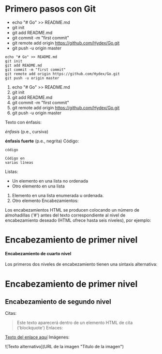 # Primero pasos con Git

* echo "# Go" >> README.md
* git init
* git add README.md
* git commit -m "first commit"
* git remote add origin https://github.com/Hydex/Go.git
* git push -u origin master


```
echo "# Go" >> README.md
git init
git add README.md
git commit -m "first commit"
git remote add origin https://github.com/Hydex/Go.git
git push -u origin master
```


1. echo "# Go" >> README.md
2. git init
3. git add README.md
4. git commit -m "first commit"
5. git remote add origin https://github.com/Hydex/Go.git
6. git push -u origin master


Texto con énfasis:

 *énfasis* (p.e., cursiva)

 **énfasis fuerte** (p.e., negrita)
Código:

 `código`
 ```
 Código en 
 varias líneas
 ```
Listas:

 * Un elemento en una lista no ordenada
 * Otro elemento en una lista
 
 1. Elemento en una lista enumerada u ordenada.
 2. Otro elemento
Encabezamientos:

Los encabezamientos HTML se producen colocando un número de almohadillas ('#') antes del texto correspondiente al nivel de encabezamiento deseado (HTML ofrece hasta seis niveles), por ejemplo:

 # Encabezamiento de primer nivel

 #### Encabezamiento de cuarto nivel
Los primeros dos niveles de encabezamiento tienen una sintaxis alternativa:

 Encabezamiento de primer nivel
 ==============================

 Encabezamiento de segundo nivel
 -------------------------------
Citas:

 > Este texto aparecerá dentro de un elemento HTML de cita ('blockquote')
Enlaces:

 [Texto del enlace aquí](dirección.enlace.aquí "título del enlace aquí")
Imágenes:

![Texto alternativo](URL de la imagen "Título de la imagen")

